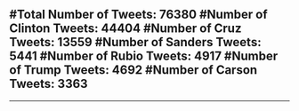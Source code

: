 #Total Number of Tweets: 76380 
#Number of Clinton Tweets: 44404
#Number of Cruz Tweets: 13559
#Number of Sanders Tweets: 5441
#Number of Rubio Tweets: 4917
#Number of Trump Tweets: 4692
#Number of Carson Tweets: 3363
---
---
